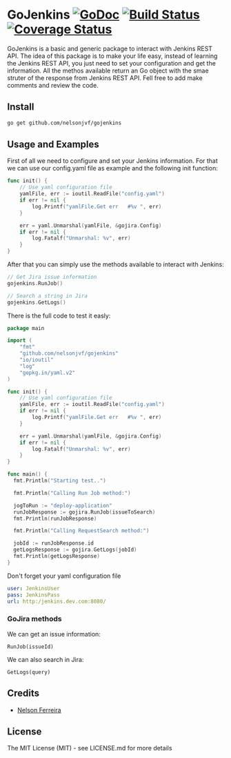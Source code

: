 # GoJenkins [![GoDoc](http://img.shields.io/badge/go-documentation-blue.svg?style=flat-square)](http://godoc.org/github.com/nelsonjvf/gojenkins) [![Build Status](http://img.shields.io/travis/fatih/structs.svg?style=flat-square)]() [![Coverage Status](http://img.shields.io/coveralls/fatih/structs.svg?style=flat-square)]()

GoJenkins is a basic and generic package to interact with Jenkins REST API.
The idea of this package is to make your life easy, instead of learning the Jenkins REST API, you just need to set your configuration and get the information.
All the methos available return an Go object with the smae struter of the response from Jenkins REST API.
Fell free to add make comments and review the code.

## Install

```bash
go get github.com/nelsonjvf/gojenkins
```

## Usage and Examples

First of all we need to configure and set your Jenkins information. For that we can use our config.yaml file as example and the following init function:

```go
func init() {
	// Use yaml configuration file
	yamlFile, err := ioutil.ReadFile("config.yaml")
	if err != nil {
		log.Printf("yamlFile.Get err   #%v ", err)
	}

	err = yaml.Unmarshal(yamlFile, &gojira.Config)
	if err != nil {
		log.Fatalf("Unmarshal: %v", err)
	}
}
```

After that you can simply use the methods available to interact with Jenkins:

```go
// Get Jira issue information
gojenkins.RunJob()

// Search a string in Jira
gojenkins.GetLogs()
```

There is the full code to test it easly:

```go
package main

import (
	"fmt"
	"github.com/nelsonjvf/gojenkins"
	"io/ioutil"
	"log"
	"gopkg.in/yaml.v2"
)

func init() {
	// Use yaml configuration file
	yamlFile, err := ioutil.ReadFile("config.yaml")
	if err != nil {
		log.Printf("yamlFile.Get err   #%v ", err)
	}

	err = yaml.Unmarshal(yamlFile, &gojira.Config)
	if err != nil {
		log.Fatalf("Unmarshal: %v", err)
	}
}

func main() {
  fmt.Println("Starting test..")

  fmt.Println("Calling Run Job method:")

  jogToRun := "deploy-application"
  runJobResponse := gojira.RunJob(issueToSearch)
  fmt.Println(runJobResponse)

  fmt.Println("Calling RequestSearch method:")

  jobId := runJobResponse.id
  getLogsResponse := gojira.GetLogs(jobId)
  fmt.Println(getLogsResponse)
}
```

Don't forget your yaml configuration file

```yaml
user: JenkinsUser
pass: JenkinsPass
url: http:/jenkins.dev.com:8080/
```

### GoJira methods

We can get an issue information:

```RunJob(issueId)```

We can also search in Jira:

```GetLogs(query)```

## Credits

 * [Nelson Ferreira](https://github.com/nelsonjvf)

## License

The MIT License (MIT) - see LICENSE.md for more details
